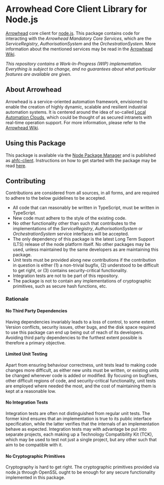 # Arrowhead Core Client Library for Node.js

[Arrowhead][arrow] core client for [node.js][nodej]. This package contains
code for interacting with the _Arrowhead Mandatory Core Services_, which are
the _ServiceRegistry_, _AuthorisationSystem_ and the _OrchestrationSystem_.
More information about the mentioned services may be read in the
[Arrowhead Wiki][arwik].

_This repository contains a Work-In-Progress (WIP) implementation. Everything_
_is subject to change, and no guarantees about what particular features are_
_available are given._

## About Arrowhead

Arrowhead is a service-oriented automation framework, envisioned to enable the
creation of highly dynamic, scalable and resilient industrial automation
systems. It is centered around the idea of so-called
[Local Automation Clouds][clwik], which could be thought of as secured
intranets with real-time operation support. For more information, please refer
to the [Arrowhead Wiki][arwik].

## Using this Package

This package is available via the [Node Package Manager][npmjs] and is
published as [ahfc-client][npmac]. Instructions on how to get started with the
package may be read [here][npmst].

## Contributing

Contributions are considered from all sources, in all forms, and are required
to adhere to the below guidelines to be accepted.

- All code that can reasonably be written in TypeScript, must be written in
  TypeScript.
- New code must adhere to the style of the existing code.
- No other functionality other than such that contributes to the
  implementations of the _ServiceRegistry_, _AuthorisationSystem_ or
  _OrchestrationSystem_ service interfaces will be accepted.
- The only dependency of this package is the latest Long Term Support (LTS)
  release of the node platform itself. No other packages may be used, unless
  maintained by the same developers as are maintaining this package.
- Unit tests must be provided along new contributions if the contribution in
  question is either (1) a non-trivial bugfix, (2) understood to be difficult
  to get right, or (3) contains security-critical functionality.
- Integration tests are not to be part of this repository.
- The package is not to contain any implementations of cryptographic
  primitives, such as secure hash functions, etc.

### Rationale

#### No Third Party Dependencies

Having dependencies invariably leads to a loss of control, to some extent.
Version conflicts, security issues, other bugs, and the disk space required to
use this package can end up being out of reach of its developers. Avoiding
third party dependencies to the furthest extent possible is therefore a primary
objective.

#### Limited Unit Testing

Apart from ensuring behaviour correctness, unit tests lead to making code
changes more difficult, as either new units must be written, or existing units
be changed whenever code is added or modified. By focusing on bugfixes, other
difficult regions of code, and security-critical functionality, unit tests are
employed where needed the most, and the cost of maintaining them is kept at a
reasonable low.

#### No Integration Tests

Integration tests are often not distinguished from regular unit tests. The
former kind ensures that an implementation is true to its public interface
specification, while the latter verifies that the internals of an
implementation behave as expected. Integration tests may with advantage be put
into separate projects, each making up a Technology Compatibility Kit (TCK),
which may be used to test not just a single project, but any other such that
aim to be compatible with it.

#### No Cryptographic Primitives

Cryptography is hard to get right. The cryptographic primitives provided via
node.js through OpenSSL ought to be enough for any secure functionality
implemented in this package.

[arrow]: http://www.arrowhead.eu/
[arwik]: https://forge.soa4d.org/plugins/mediawiki/wiki/arrowhead-f/index.php/Main_Page
[clwik]: https://forge.soa4d.org/plugins/mediawiki/wiki/arrowhead-f/index.php/Local_automation_clouds
[nodej]: https://nodejs.org
[npmac]: https://www.npmjs.com/package/ahfc-client
[npmjs]: https://www.npmjs.com/
[npmst]: https://www.npmjs.com/package/ahfc-client/tutorial

